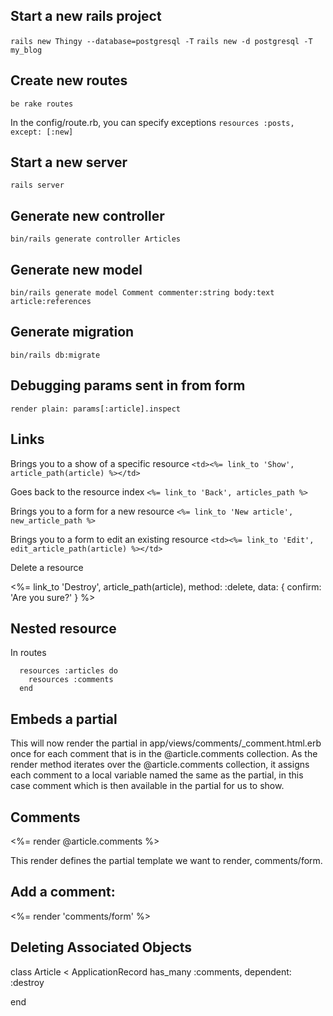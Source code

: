 ## Start a new rails project
`rails new Thingy --database=postgresql -T`
`rails new -d postgresql -T my_blog`

## Create new routes
`be rake routes`

In the config/route.rb, you can specify exceptions
`resources :posts, except: [:new]`

## Start a new server
`rails server`

## Generate new controller
`bin/rails generate controller Articles`

## Generate new model
`bin/rails generate model Comment commenter:string body:text article:references`

## Generate migration
`bin/rails db:migrate`

## Debugging params sent in from form
`render plain: params[:article].inspect`

## Links
Brings you to a show of a specific resource
`<td><%= link_to 'Show', article_path(article) %></td>`

Goes back to the resource index
`<%= link_to 'Back', articles_path %>`

Brings you to a form for a new resource
`<%= link_to 'New article', new_article_path %>`

Brings you to a form to edit an existing resource
`<td><%= link_to 'Edit', edit_article_path(article) %></td>`

Delete a resource
<td><%= link_to 'Destroy', article_path(article),
              method: :delete,
              data: { confirm: 'Are you sure?' } %></td>

## Nested resource
In routes

	  resources :articles do
	  	resources :comments
	  end

## Embeds a partial
This will now render the partial in app/views/comments/_comment.html.erb once for each comment that is in the @article.comments collection. As the render method iterates over the @article.comments collection, it assigns each comment to a local variable named the same as the partial, in this case comment which is then available in the partial for us to show.

<h2>Comments</h2>
<%= render @article.comments %>

This render defines the partial template we want to render, comments/form.

<h2>Add a comment:</h2>
<%= render 'comments/form' %>

## Deleting Associated Objects

class Article < ApplicationRecord
  has_many :comments, dependent: :destroy

end
